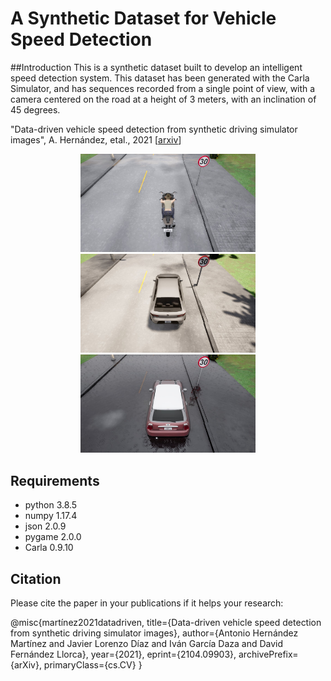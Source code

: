 # A Synthetic Dataset for Vehicle Speed Detection
##Introduction
This is a synthetic dataset built to develop an intelligent speed detection system. This dataset has been generated with the Carla Simulator, and has sequences recorded from a single point of view, with a camera centered on the road at a height of 3 meters, with an inclination of 45 degrees.

"Data-driven vehicle speed detection from synthetic driving simulator images", A. Hernández, etal., 2021 [[arxiv](https://arxiv.org/abs/2104.09903)]

<p align="center">
  <img src="figs/Image01.jpg" width="280" />
  <img src="figs/Image02.jpg" width="280" /> 
  <img src="figs/Image03.jpg" width="280" />
</p>

## Requirements

* python                    3.8.5
* numpy                     1.17.4
* json                      2.0.9 
* pygame                    2.0.0
* Carla                     0.9.10


## Citation
Please cite the paper in your publications if it helps your research: 

@misc{martínez2021datadriven,
      title={Data-driven vehicle speed detection from synthetic driving simulator images}, 
      author={Antonio Hernández Martínez and Javier Lorenzo Díaz and Iván García Daza and David Fernández Llorca},
      year={2021},
      eprint={2104.09903},
      archivePrefix={arXiv},
      primaryClass={cs.CV}
}
